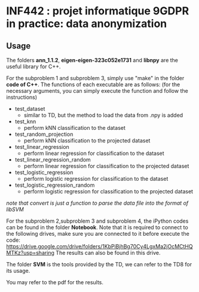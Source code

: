 # INF442 :  projet informatique 9GDPR in practice:  data anonymization

## Usage
The folders **ann_1.1.2**, **eigen-eigen-323c052e1731** and **libnpy** are the useful library for C++.

For the subproblem 1 and subproblem 3, simply use "make" in the folder **code of C++**.
The functions of each executable are as follows: (for the necessary arguments, you can simply execute the function and follow the instructions) 
  - test_dataset
    - similar to TD, but the method to load the data from .npy is added
  - test_knn
    - perform kNN classification to the dataset
  - test_random_projection
    - perform kNN classification to the projected dataset
  - test_linear_regression
    - perform linear regression for classification to the dataset
  - test_linear_regression_random
    - perform linear regression for classification to the projected dataset
  - test_logistic_regression
    - perform logistic regression for classification to the dataset
  - test_logistic_regression_random
    - perform logistic regression for classification to the projected dataset
    
*note that convert is just a function to parse the data file into the format of libSVM*

For the subproblem 2,subproblem 3 and subproblem 4, the iPython codes can be found in the folder **Notebook**.
Note that it is required to connect to the following drives, make sure you are connected to it before execute the code:
https://drive.google.com/drive/folders/1KbPiBjhBg70Cy4LgxMa2jOcMCtHQMTKz?usp=sharing
The results can also be found in this drive.

The folder **SVM** is the tools provided by the TD, we can refer to the TD8 for its usage.

You may refer to the pdf for the results.
